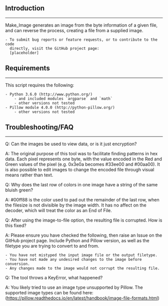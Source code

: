 ## Introduction
---------------

Make_Image generates an image from the byte information of a given file,
and can reverse the process, creating a file from a supplied image.

    - To submit bug reports or feature requests, or to contribute to the code
      directly, visit the GitHub project page:
      [placeholder]

## Requirements
---------------

This script requires the following:

    - Python 3.6.0 (http://www.python.org/)
        - and included modules `argparse` and `math`
        - other versions not tested
    - Pillow module 4.0.0 (http://python-pillow.org/)
        - other versions not tested

## Troubleshooting/FAQ
----------------------

Q: Can the images be used to view data, or is it just encryption?

A: The original purpose of this tool was to facilitate finding patterns in hex
   data. Each pixel represents one byte, with the value encoded in the Red and
   Green values of the pixel (e.g. 0x3e0a becomes #33ee00 and #00aa00). It is
   also possible to edit images to change the encoded file through visual
   means rather than text.

Q: Why does the last row of colors in one image have a string of the same
   bluish green?

A: #00ff88 is the color used to pad out the remainder of the last row, when the
   filesize is not divisible by the image width. It has no affect on the
   decoder, which will treat the color as an End of File.

Q: After using the image-to-file option, the resulting file is corrupted. How is
   this fixed?

A: Please ensure you have checked the following, then raise an Issue on the
   GitHub project page. Include Python and Pillow version, as well as the
   filetype you are trying to convert to and from.

    - You have not mistyped the input image file or the output filetype.
    - You have not made any undesired changes to the image before conversion.
    - Any changes made to the image would not corrupt the resulting file.

Q: The tool throws a KeyError, what happened?

A: You likely tried to use an image type unsupported by Pillow. The supported
   image types can be found here:
   (https://pillow.readthedocs.io/en/latest/handbook/image-file-formats.html)